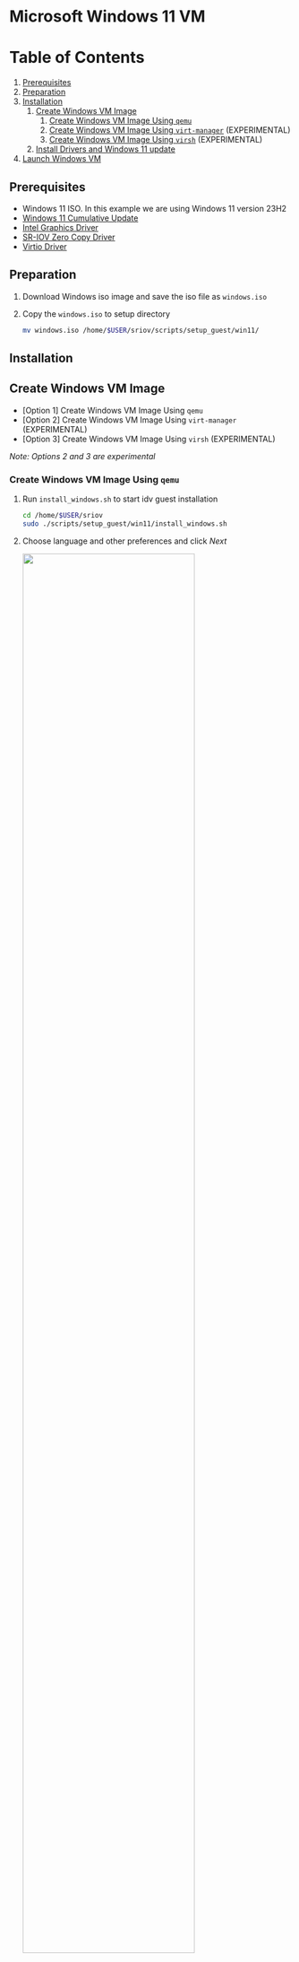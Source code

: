 <a name="win11-vm-top"></a>

# Microsoft Windows 11 VM

<!-- TABLE OF CONTENTS -->
# Table of Contents
1. [Prerequisites](#prerequisites)
1. [Preparation](#preparation)
1. [Installation](#installation)
    1. [Create Windows VM Image](#create-windows-vm-image)
        1. [Create Windows VM Image Using `qemu`](#create-windows-vm-image-using-qemu)
        1. [Create Windows VM Image Using `virt-manager`](#create-windows-vm-image-using-virt-manager) (EXPERIMENTAL)
        1. [Create Windows VM Image Using `virsh`](#create-windows-vm-image-using-virsh) (EXPERIMENTAL)
    1. [Install Drivers and Windows 11 update](#install-drivers-and-windows-11-update)
1. [Launch Windows VM](#launch-windows-vm)

## Prerequisites

* Windows 11 ISO. In this example we are using Windows 11 version 23H2
* [Windows 11 Cumulative Update](https://catalog.sf.dl.delivery.mp.microsoft.com/filestreamingservice/files/e3472ba5-22b6-46d5-8de2-db78395b3209/public/windows11.0-kb5031455-x64_d1c3bafaa9abd8c65f0354e2ea89f35470b10b65.msu)
* [Intel Graphics Driver](https://www.intel.com/content/www/us/en/secure/design/confidential/software-kits/kit-details.html?kitId=816432)
* [SR-IOV Zero Copy Driver](https://www.intel.com/content/www/us/en/download/816539/nex-display-virtualization-drivers-for-alder-lake-s-p-n-and-raptor-lake-s-p-sr-p-core-ps-amston-lake.html?cache=1708585927)
* [Virtio Driver](https://fedorapeople.org/groups/virt/virtio-win/direct-downloads/archive-virtio/virtio-win-0.1.221-1/virtio-win.iso)

## Preparation

1. Download Windows iso image and save the iso file as `windows.iso`

2. Copy the `windows.iso` to setup directory

    ```sh
    mv windows.iso /home/$USER/sriov/scripts/setup_guest/win11/
    ```

## Installation

## Create Windows VM Image

* [Option 1] Create Windows VM Image Using `qemu`
* [Option 2] Create Windows VM Image Using `virt-manager` (EXPERIMENTAL)
* [Option 3] Create Windows VM Image Using `virsh` (EXPERIMENTAL)

*Note: Options 2 and 3 are experimental*

### Create Windows VM Image Using `qemu`

1. Run `install_windows.sh` to start idv guest installation

    ```sh
    cd /home/$USER/sriov
    sudo ./scripts/setup_guest/win11/install_windows.sh
    ```

2. Choose language and other preferences and click *Next*

    <img src=./media/winsetup1.png width="80%">

3. Select *Drive 0 Unallocated Space* and click *Next* and wait for Windows installation to succeed

    <img src=./media/winsetup2.png width="80%">

4. Disable the automatic updates temporarily with the following steps: open *Setting* -> click *Update & Security* -> click *Windows Update* -> click *Pause updates for 7 days*

5. Shutdown the Windows guest

6. [Optional] Install multiple idv Guest VMs. In this example we started 4 vms

    ```sh
    cd /home/$USER/sriov
    sudo ./scripts/setup_guest/win11/start_multiple_windows.sh
    ```

### Create Windows VM Image Using `virt-manager` (EXPERIMENTAL)

1. Run `virt-manager` to start idv guest installation.

    ```sh
    virt-manager
    ```

2. Choose ISO install media

    <img src=./media/virtsetup1.png width="80%">
    <img src=./media/virtsetup2.png width="80%">

3. Choose memory and cpu settings

    <img src=./media/virtsetup3.png width="80%">

4. Create a disk image for virtual machine

    <img src=./media/virtsetup4.png width="80%">

5. Customize configuration. *Customize configuration before install* -> click *Finish* 

    <img src=./media/virtsetup5.png width="80%">

6. Choose firmware. Click *Firmware* and choose **UEFI X86_64: /usr/share/OVMF/OVMF_CODE_4M.ms.fd** -> click *Apply* -> click *Begin Installation*

    <img src=./media/virtsetup6.png width="80%">

    Please follow the installation steps until the installation is successful.

7. Shutdown the Windows guest

8. [Optional] Install Multiple idv Guest VMs. Please refer to the steps 2 to 5

### Create Windows VM Image Using `virsh` (EXPERIMENTAL)

1. Run `virsh_install_windows.sh` to start idv guest installation.

    ```sh
    cd /home/$USER/sriov
    sudo ./scripts/setup_guest/win11/virsh_install_windows.sh
    ```

2. Follow Windows installation steps until installation is successful.

    *Note: To view all guest vms, run `sudo virsh list --all`*

    ```sh
    sudo virsh list --all
    ```

    output:
    ```sh
    Id   Name    State
    ------------------------
    1    win11   running
    ```

3. Shutdown the Windows guest

## Install Drivers and Windows 11 update

1. Download Intel Graphics Driver and Windows 11 update files to Windows desktop. Launch Windows 11 update installer and make sure Windows version is updated.

2. Unzip SR-IOV Zero Copy Driver installer, search for 'Windows PowerShell' and run it as an administrator. Make sure SR-IOV Zero Copy Driver is successfully installed

    ```sh
    C:\> Set-ExecutionPolicy -ExecutionPolicy AllSigned -Scope CurrentUser
    C:\> .\DVInstaller.ps1
    ```

    <img src=./media/zerocopydrv.png width="80%">

3. Unzip Intel Graphics Driver installer and navigate into the install folder and double click on installer.exe to launch the 
installer. Make sure Intel Graphics Driver is successfully installed.

    <img src=./media/gfxdrvinstall.png width="80%">
    <img src=./media/gfxdrv.png width="80%">

## Launch Windows VM

* [Option 1] Launch from `qemu`
* [Option 1] Launch from `virt-manager`
* [Option 1] Launch from `virsh`

*Note: Choose the corresponding launch method according to your installation method* 

### Launch from `qemu`

1. Run `start_windows.sh` to launch windows vm.

    ```sh
    cd /home/$USER/sriov
    sudo ./scripts/setup_guest/win11/start_windows.sh
    ```

### Launch from `virt-manager`

1. Run `virt-manager` to launch windows vm.


    ```sh
    virt-manager
    ```

    <img src=./media/virtstart1.png width="80%">

### Launch from `virsh`

1. Run `virsh` to launch windows vm.

    ```sh
    sudo virsh start win11
    ```

<p align="right">(<a href="#win11-vm-top">back to top</a>)</p>
